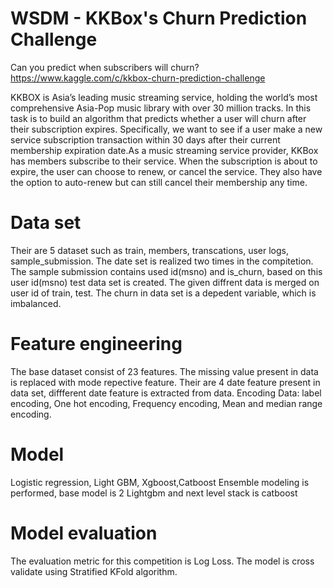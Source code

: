 # WSDM - KKBox's Churn Prediction Challenge 

Can you predict when subscribers will churn?
https://www.kaggle.com/c/kkbox-churn-prediction-challenge

KKBOX is Asia’s leading music streaming service, holding the world’s most comprehensive Asia-Pop music library with over 30 million tracks. In this  task is to build an algorithm that predicts whether a user will churn after their subscription expires. Specifically, we want to see if a user make a new service subscription transaction within 30 days after their current membership expiration date.As a music streaming service provider, KKBox has members subscribe to their service. When the subscription is about to expire, the user can choose to renew, or cancel the service. They also have the option to auto-renew but can still cancel their membership any time. 


# Data set
Their are 5 dataset such as train, members, transcations, user logs, sample_submission. The date set is realized two times in the compitetion.
The sample submission contains used id(msno) and is_churn, based on this user id(msno) test data set is created. The given diffrent data is merged on user id of train, test. The churn in data set is a depedent variable, which is imbalanced.

# Feature engineering
The base dataset consist of 23 features. The missing value present in data is replaced with mode repective feature. Their are 4 date feature present in data set, diffferent date feature is extracted from data. 
Encoding Data: label encoding, One hot encoding, Frequency encoding, Mean and median range encoding.

# Model
Logistic regression, Light GBM, Xgboost,Catboost
Ensemble modeling is performed, base model is 2 Lightgbm and next level stack is catboost

# Model evaluation  
The evaluation metric for this competition is Log Loss.
The model is cross validate using Stratified KFold algorithm.

 

